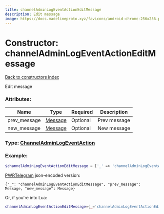 ```yaml
---
title: channelAdminLogEventActionEditMessage
description: Edit message
image: https://docs.madelineproto.xyz/favicons/android-chrome-256x256.png
---
```

# Constructor: channelAdminLogEventActionEditMessage  
[Back to constructors index](index.md)



Edit message

### Attributes:

| Name     |    Type       | Required | Description |
|----------|---------------|----------|-------------|
|prev\_message|[Message](../types/Message.md) | Optional|Prev message|
|new\_message|[Message](../types/Message.md) | Optional|New message|



### Type: [ChannelAdminLogEventAction](../types/ChannelAdminLogEventAction.md)


### Example:

```php
$channelAdminLogEventActionEditMessage = ['_' => 'channelAdminLogEventActionEditMessage', 'prev_message' => Message, 'new_message' => Message];
```  

[PWRTelegram](https://pwrtelegram.xyz) json-encoded version:

```
{"_": "channelAdminLogEventActionEditMessage", "prev_message": Message, "new_message": Message}
```


Or, if you're into Lua:

```lua
channelAdminLogEventActionEditMessage={_='channelAdminLogEventActionEditMessage', prev_message=Message, new_message=Message}

```


